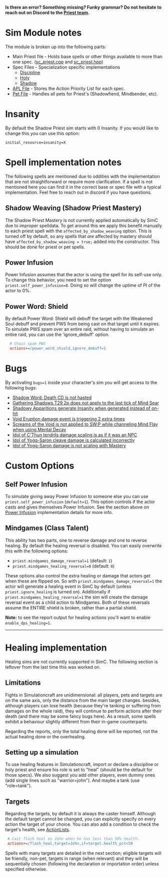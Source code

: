 **Is there an error? Something missing? Funky grammar? Do not hesitate to reach out on Discord to the [Priest team](https://github.com/orgs/simulationcraft/teams/priest/members).**

# Sim Module notes
The module is broken up into the following parts:
- Main Priest file - Holds base spells or other things available to more than one spec. ([sc_priest.cpp](https://github.com/simulationcraft/simc/blob/dragonflight/engine/class_modules/priest/sc_priest.cpp) and [sc_priest.hpp](https://github.com/simulationcraft/simc/blob/dragonflight/engine/class_modules/priest/sc_priest.hpp))
- Spec Files - Specialization specific implementations
  - [Discipline](https://github.com/simulationcraft/simc/blob/dragonflight/engine/class_modules/priest/sc_priest_discipline.cpp)
  - [Holy](https://github.com/simulationcraft/simc/blob/dragonflight/engine/class_modules/priest/sc_priest_holy.cpp)
  - [Shadow](https://github.com/simulationcraft/simc/blob/dragonflight/engine/class_modules/priest/sc_priest_shadow.cpp)
- [APL File](https://github.com/simulationcraft/simc/blob/dragonflight/engine/class_modules/apl/apl_priest.cpp) - Stores the Action Priority List for each spec.
- [Pet File](https://github.com/simulationcraft/simc/blob/dragonflight/engine/class_modules/priest/sc_priest_pets.cpp) - Handles all pets for Priest's (Shadowfiend, Mindbender, etc).

# Insanity
By default the Shadow Priest sim starts with 0 Insanity. If you would like to change this you can use this option:
```
initial_resource=insanity=X
```

# Spell implementation notes
The following spells are mentioned due to oddities with the implementation that are not straightforward or require more clarification. If a spell is not mentioned here you can find it in the correct base or spec file with a typical implementation. Feel free to reach out in discord if you have questions.

## Shadow Weaving (Shadow Priest Mastery)
The Shadow Priest Mastery is not currently applied automatically by SimC due to improper spelldata. To get around this we apply this benefit manually to each priest spell with the `affected_by_shadow_weaving` option. This is turned off by default, so any spells that _are_ affected by mastery should have `affected_by_shadow_weaving = true;` added into the constructor. This should be done for priest or pet spells.

## Power Infusion
Power Infusion assumes that the actor is using the spell for its self-use only. To change this behavior, you need to set the option `priest.self_power_infusion=0`. Doing so will change the uptime of PI of the actor to 0%.

## Power Word: Shield
By default Power Word: Shield will debuff the target with the Weakened Soul debuff and prevent PWS from being cast on that target until it expires. To simulate PWS spam over an entire raid, without having to simulate an entire raid, you can use the 'ignore\_debuff' option.
```ini
  # Chain spam PWS
  actions+=/power_word_shield,ignore_debuff=1
```

# Bugs
By activating `bugs=1` inside your character's sim you will get access to the following bugs:
- [Shadow Word: Death CD is not hasted](https://github.com/SimCMinMax/WoW-BugTracker/issues/943)
- [Gathering Shadows T29 2p does not apply to the last tick of Mind Sear](https://github.com/SimCMinMax/WoW-BugTracker/issues/966)
- [Shadowy Apparitions generate Insanity when generated instead of on-hit](https://github.com/SimCMinMax/WoW-BugTracker/issues/1081)
- [Void Eruption damage event is triggering 2 extra times](https://github.com/SimCMinMax/WoW-BugTracker/issues/963)
- [Screams of the Void is not applied to SW:P while channeling Mind Flay when using Mental Decay](https://github.com/SimCMinMax/WoW-BugTracker/issues/1038)
- [Idol of C'Thun tendrils damage scaling is as if it was an NPC](https://github.com/SimCMinMax/WoW-BugTracker/issues/1029)
- [Idol of Yogg-Saron cleave damage is calculated incorrectly](https://github.com/SimCMinMax/WoW-BugTracker/issues/1000)
- [Idol of Yogg-Saron damage is not scaling with Mastery](https://github.com/SimCMinMax/WoW-BugTracker/issues/931)

# Custom Options
## Self Power Infusion
To simulate giving away Power Infusion to someone else you can use `priest.self_power_infusion` (`default=1`). This option controls if the actor casts and gives themselves Power Infusion. See the section above on [Power Infusion](Priests#power-infusion) implementation details for more info.

## Mindgames (Class Talent)
This ability has two parts, one to reverse damage and one to reverse healing. By default the healing reversal is disabled. You can easily overwrite this with the following options:

- `priest.mindgames_damage_reversal=1` (default: `1`)
- `priest.mindgames_healing_reversal=0` (default: `0`)

These options also control the extra healing or damage that actors get when these are flipped on. So with `priest.mindgames_damage_reversal=1` the actor will generate a healing event in SimC by default (unless `priest.ignore_healing` is turned on). Additionally if `priest.mindgames_healing_reversal=1` the sim will create the damage reversal event as a child action to Mindgames. Both of these reversals assume the ENTIRE shield is broken, rather than a partial shield.

**Note:** to see the report output for healing actions you'll want to enable `enable_dps_healing=1`.

***

# Healing implementation
Healing sims are not currently supported in SimC. The following section is leftover from the last time this was worked on.

## Limitations
Fights in Simulationcraft are unidimensional: all players, pets and targets are on the same axis, only the distance from the main target changes. besides, although players can lose health (because they're tanking or suffering from damages on the whole raid), they will continue to perform actions after their death (and there may be some fancy bugs here). As a result, some spells exhibit a behaviour slightly different from their in-game counterparts.

Regarding the reports, only the total healing done will be reported, not the actual healing done or the overhealing.

## Setting up a simulation
To use healing features in Simulationcraft, import or declare a discipline or holy priest and ensure his role is set to "heal" (should be the default for those specs). We also suggest you add other players, even dummy ones (add single lines such as "warrior=john"). And maybe a tank (use "role=tank").

## Targets
Regarding the targets, by default it is always the caster himself. Although the default target cannot be changed, you can explicitly specify on every action the target of your choice. You can also add a condition to check the target's health, see [ActionLists](ActionLists).
```ini
 # Cast flash heal on John when he has less than 50% health.
 actions+=/flash_heal,target=John,if=target.health_pct<50
```

Spells with many targets are detailed in the next section; eligible targets will be friendly, non-pet, targets in range (when relevant) and they will be sequentially chosen (following the declaration or importation order) unless specified otherwise.